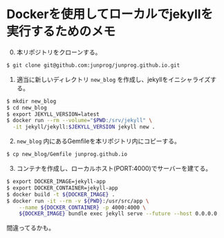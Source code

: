 Dockerを使用してローカルでjekyllを実行するためのメモ
==
0. 本リポジトリをクローンする。
```bash
$ git clone git@github.com:junprog/junprog.github.io.git
```

1. 適当に新しいディレクトリ `new_blog` を作成し、jekyllをイニシャライズする。

```bash
$ mkdir new_blog
$ cd new_blog
$ export JEKYLL_VERSION=latest
$ docker run --rm --volume="$PWD:/srv/jekyll" \
  -it jekyll/jekyll:$JEKYLL_VERSION jekyll new .
```

2. `new_blog` 内にあるGemfileを本リポジトリ内にコピーする。

```bash
$ cp new_blog/Gemfile junprog.github.io
```

3. コンテナを作成し、ローカルホスト(PORT:4000)でサーバーを建てる。

```bash
$ export DOCKER_IMAGE=jekyll-app
$ export DOCKER_CONTAINER=jekyll-app
$ docker build -t ${DOCKER_IMAGE} .
$ docker run -it --rm -v ${PWD}:/usr/src/app \
    --name ${DOCKER_CONTAINER} -p 4000:4000 \
    ${DOCKER_IMAGE} bundle exec jekyll serve --future --host 0.0.0.0
```

間違ってるかも。